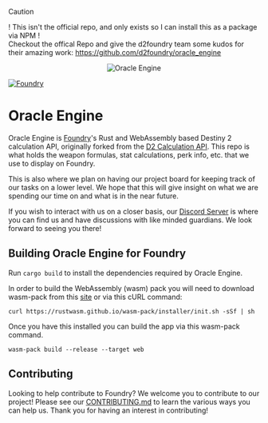 
> [!CAUTION]
> ! This isn't the official repo, and only exists so I can install this as a package via NPM !  
> Checkout the offical Repo and give the d2foundry team some kudos for their amazing work: https://github.com/d2foundry/oracle_engine
<p align="center">
  <img src="github_banner.jpg" alt="Oracle Engine" />
</p>

[![Foundry](https://github.com/d2foundry/oracle_engine/actions/workflows/foundry.yml/badge.svg)](https://github.com/d2foundry/oracle_engine/actions/workflows/foundry.yml)

# Oracle Engine

Oracle Engine is [Foundry](https://d2foundry.gg)'s Rust and WebAssembly based Destiny 2 calculation API, originally forked from the [D2 Calculation API](https://github.com/D2-Insight/D2_Calculation_API). This repo is what holds the weapon formulas, stat calculations, perk info, etc. that we use to display on Foundry.  

This is also where we plan on having our project board for keeping track of our tasks on a lower level. We hope that this will give insight on what we are spending our time on and what is in the near future. 

If you wish to interact with us on a closer basis, our [Discord Server](https://discord.gg/dzW2DZBBQH) is where you can find us and have discussions with like minded guardians. We look forward to seeing you there! 

## Building Oracle Engine for Foundry

Run `cargo build` to install the dependencies required by Oracle Engine. 

In order to build the WebAssembly (wasm) pack you will need to download wasm-pack from this [site](https://rustwasm.github.io/wasm-pack/installer/) or via this cURL command:

`curl https://rustwasm.github.io/wasm-pack/installer/init.sh -sSf | sh`

Once you have this installed you can build the app via this wasm-pack command.

`wasm-pack build --release --target web`

## Contributing

Looking to help contribute to Foundry? We welcome you to contribute to our project! Please see our [CONTRIBUTING.md](./CONTRIBUTING.md) to learn the various ways you can help us. Thank you for having an interest in contributing! 

